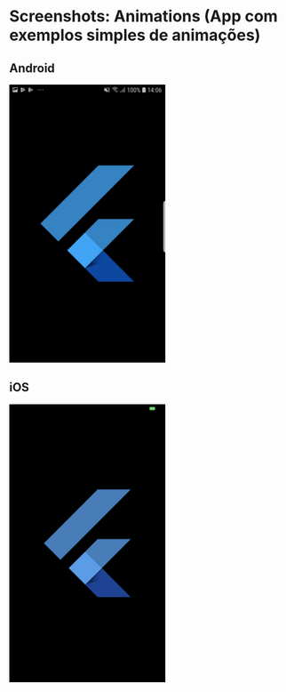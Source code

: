 # Screenshots: Animations (App com exemplos simples de animações)

## Android
<img src="./android/11.jpg" alt="screenshot" height="500">

## iOS
<img src="./ios/11.PNG" alt="screenshot" height="500">
